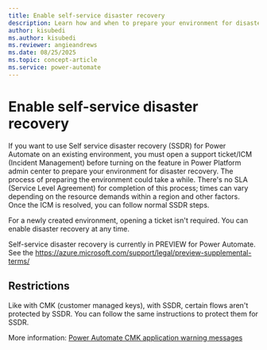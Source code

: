 ```yaml
---
title: Enable self-service disaster recovery
description: Learn how and when to prepare your environment for disaster recovery.
author: kisubedi
ms.author: kisubedi
ms.reviewer: angieandrews
ms.date: 08/25/2025
ms.topic: concept-article
ms.service: power-automate
---
```


# Enable self-service disaster recovery

If you want to use Self service disaster recovery (SSDR) for Power Automate on an existing environment, you must open a support ticket/ICM (Incident Management) before turning on the feature in Power Platform admin center to prepare your environment for disaster recovery. The process of preparing the environment could take a while. There's no SLA (Service Level Agreement) for completion of this process; times can vary depending on the resource demands within a region and other factors. Once the ICM is resolved, you can follow normal SSDR steps.

For a newly created environment, opening a ticket isn't required. You can enable disaster recovery at any time.

Self-service disaster recovery is currently in PREVIEW for Power Automate. See the https://azure.microsoft.com/support/legal/preview-supplemental-terms/ 

## Restrictions

Like with CMK (customer managed keys), with SSDR, certain flows aren't protected by SSDR. You can follow the same instructions to protect them for SSDR.

More information: [Power Automate CMK application warning messages](customer-managed-keys.md#power-automate-cmk-application-warning-messages)

